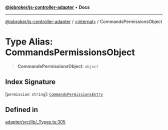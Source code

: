 [**@iobroker/js-controller-adapter**](../../README.md) • **Docs**

***

[@iobroker/js-controller-adapter](../../globals.md) / [\<internal\>](../README.md) / CommandsPermissionsObject

# Type Alias: CommandsPermissionsObject

> **CommandsPermissionsObject**: `object`

## Index Signature

 \[`permission`: `string`\]: [`CommandsPermissionsEntry`](CommandsPermissionsEntry.md)

## Defined in

[adapter/src/lib/\_Types.ts:305](https://github.com/ioBroker/ioBroker.js-controller/blob/b50a278725d350a15d2e89556fee6afed5154f0b/packages/adapter/src/lib/_Types.ts#L305)
